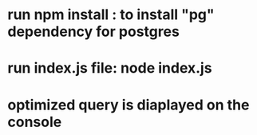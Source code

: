 # run npm install : to install "pg" dependency for postgres

# run index.js file: node index.js

# optimized query is diaplayed on the console
